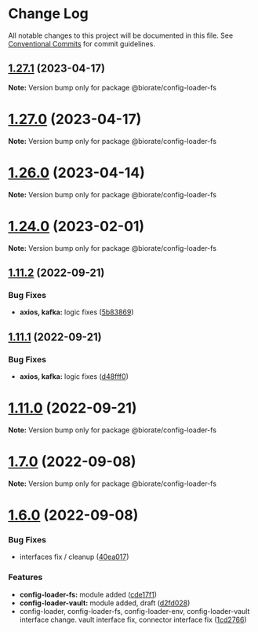 # Change Log

All notable changes to this project will be documented in this file.
See [Conventional Commits](https://conventionalcommits.org) for commit guidelines.

## [1.27.1](https://github.com/biorate/core/compare/v1.27.0...v1.27.1) (2023-04-17)

**Note:** Version bump only for package @biorate/config-loader-fs





# [1.27.0](https://github.com/biorate/core/compare/v1.26.0...v1.27.0) (2023-04-17)

**Note:** Version bump only for package @biorate/config-loader-fs





# [1.26.0](https://github.com/biorate/core/compare/v1.25.5...v1.26.0) (2023-04-14)

**Note:** Version bump only for package @biorate/config-loader-fs





# [1.24.0](https://github.com/biorate/core/compare/v1.23.2...v1.24.0) (2023-02-01)

**Note:** Version bump only for package @biorate/config-loader-fs





## [1.11.2](https://github.com/biorate/core/compare/v1.11.1...v1.11.2) (2022-09-21)


### Bug Fixes

* **axios, kafka:** logic fixes ([5b83869](https://github.com/biorate/core/commit/5b8386953ce1d63783f380ca8fc36fb324a963b1))





## [1.11.1](https://github.com/biorate/core/compare/v1.11.0...v1.11.1) (2022-09-21)


### Bug Fixes

* **axios, kafka:** logic fixes ([d48fff0](https://github.com/biorate/core/commit/d48fff0ebc75566b59aff08e17372ac97b595b30))





# [1.11.0](https://github.com/biorate/core/compare/v1.10.0...v1.11.0) (2022-09-21)

**Note:** Version bump only for package @biorate/config-loader-fs





# [1.7.0](https://github.com/biorate/core/compare/v1.6.0...v1.7.0) (2022-09-08)

**Note:** Version bump only for package @biorate/config-loader-fs





# [1.6.0](https://github.com/biorate/core/compare/v1.5.1...v1.6.0) (2022-09-08)


### Bug Fixes

* interfaces fix / cleanup ([40ea017](https://github.com/biorate/core/commit/40ea0179044c65892ec6beb8c1d12c29fdd9faeb))


### Features

* **config-loader-fs:** module added ([cde17f1](https://github.com/biorate/core/commit/cde17f11dcc6ba80b4dd412232ab384263822c1f))
* **config-loader-vault:** module added, draft ([d2fd028](https://github.com/biorate/core/commit/d2fd028eed6237593f5dadd1b9d92c156915309b))
* config-loader, config-loader-fs, config-loader-env, config-loader-vault interface change. vault interface fix, connector interface fix ([1cd2766](https://github.com/biorate/core/commit/1cd276617deb988246532d0f491d51f5a449e1fd))
